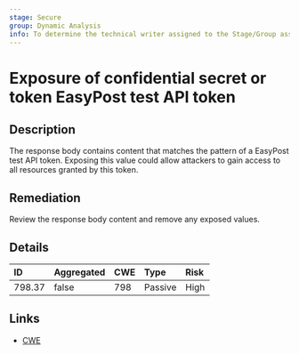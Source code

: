```yaml
---
stage: Secure
group: Dynamic Analysis
info: To determine the technical writer assigned to the Stage/Group associated with this page, see https://about.gitlab.com/handbook/product/ux/technical-writing/#assignments
---
```


# Exposure of confidential secret or token EasyPost test API token

## Description

The response body contains content that matches the pattern of a EasyPost test API token.
Exposing this value could allow attackers to gain access to all resources granted by this token.

## Remediation

Review the response body content and remove any exposed values.

## Details

| ID | Aggregated | CWE | Type | Risk |
|:---|:--------|:--------|:--------|:--------|
| 798.37 | false | 798 | Passive | High |

## Links

- [CWE](https://cwe.mitre.org/data/definitions/798.html)
